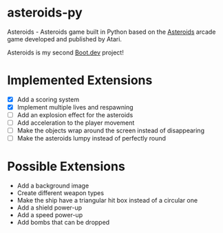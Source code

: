 # asteroids-py

Asteroids - Asteroids game built in Python based on the [Asteroids](<https://en.wikipedia.org/wiki/Asteroids_(video_game)>) arcade game developed and published by Atari.

Asteroids is my second [Boot.dev](https://www.boot.dev) project!

# Implemented Extensions

- [x] Add a scoring system
- [x] Implement multiple lives and respawning
- [ ] Add an explosion effect for the asteroids
- [ ] Add acceleration to the player movement
- [ ] Make the objects wrap around the screen instead of disappearing
- [ ] Make the asteroids lumpy instead of perfectly round

# Possible Extensions

- Add a background image
- Create different weapon types
- Make the ship have a triangular hit box instead of a circular one
- Add a shield power-up
- Add a speed power-up
- Add bombs that can be dropped
